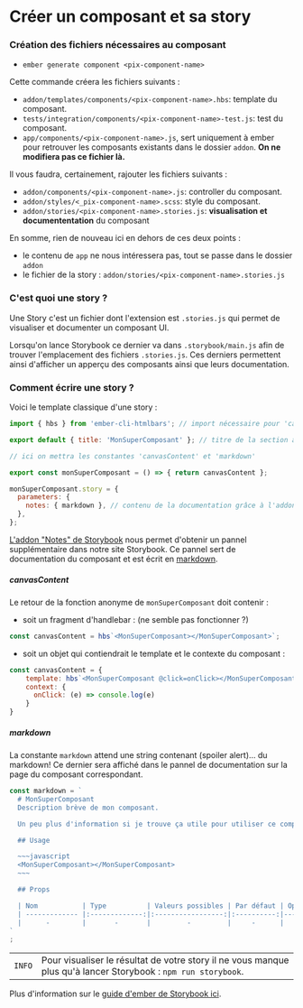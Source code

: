 Créer un composant et sa story
==============================================================================

### Création des fichiers nécessaires au composant
* `ember generate component <pix-component-name>`

Cette commande créera les fichiers suivants : 
* `addon/templates/components/<pix-component-name>.hbs`: template du composant.
* `tests/integration/components/<pix-component-name>-test.js`: test du composant.
* `app/components/<pix-component-name>.js`, sert uniquement à ember pour retrouver les composants existants dans le dossier `addon`. **On ne modifiera pas ce fichier là.**

Il vous faudra, certainement, rajouter les fichiers suivants : 
* `addon/components/<pix-component-name>.js`: controller du composant.
* `addon/styles/<_pix-component-name>.scss`: style du composant.
* `addon/stories/<pix-component-name>.stories.js`: **visualisation et documententation** du composant

En somme, rien de nouveau ici en dehors de ces deux points : 
- le contenu de `app` ne nous intéressera pas, tout se passe dans le dossier `addon`
- le fichier de la story : `addon/stories/<pix-component-name>.stories.js`

### C'est quoi une story ?
Une Story c'est un fichier dont l'extension est `.stories.js` qui permet de visualiser et documenter un composant UI.

Lorsqu'on lance Storybook ce dernier va dans `.storybook/main.js` afin de trouver l'emplacement des fichiers `.stories.js`. Ces derniers permettent ainsi d'afficher un apperçu des composants ainsi que leurs documentation. 


### Comment écrire une story ?

Voici le template classique d'une story : 

~~~javascript
import { hbs } from 'ember-cli-htmlbars'; // import nécessaire pour 'canvasContent'

export default { title: 'MonSuperComposant' }; // titre de la section affiché dans le menu de storybook

// ici on mettra les constantes 'canvasContent' et 'markdown'

export const monSuperComposant = () => { return canvasContent };

monSuperComposant.story = {
  parameters: {
    notes: { markdown }, // contenu de la documentation grâce à l'addon Notes
  },
};
~~~

[L'addon "Notes" de Storybook](https://github.com/storybookjs/storybook/tree/master/addons/notes) nous permet d'obtenir un pannel supplémentaire dans notre site Storybook. Ce pannel sert de documentation du composant et est écrit en [markdown](https://github.com/adam-p/markdown-here/wiki/Markdown-Cheatsheet).

##### canvasContent

Le retour de la fonction anonyme de `monSuperComposant` doit contenir : 
- soit un fragment d'handlebar : (ne semble pas fonctionner ?)
~~~javascript
const canvasContent = hbs`<MonSuperComposant></MonSuperComposant>`;
~~~
- soit un objet qui contiendrait le template et le contexte du composant : 
~~~javascript
const canvasContent = {
    template: hbs`<MonSuperComposant @click=onClick></MonSuperComposant>`,
    context: {
      onClick: (e) => console.log(e)
    }
}
~~~


##### markdown
La constante `markdown` attend une string contenant (spoiler alert)... du markdown! 
Ce dernier sera affiché dans le pannel de documentation sur la page du composant correspondant.

```javascript
const markdown = `
  # MonSuperComposant
  Description brève de mon composant.

  Un peu plus d'information si je trouve ça utile pour utiliser ce composant...

  ## Usage

  ~~~javascript
  <MonSuperComposant></MonSuperComposant>
  ~~~

  ## Props

  | Nom           | Type          | Valeurs possibles | Par défaut | Optionnel |
  | ------------- |:-------------:|:-----------------:|:----------:|----------:|
  |      -        |       -       |         -         |     -      |     -     |
`
;
```

|   |   |
| - |:- |
| `INFO` | Pour visualiser le résultat de votre story il ne vous manque plus qu'à lancer Storybook : `npm run storybook`. | 





Plus d'information sur le [guide d'ember de Storybook ici](https://storybook.js.org/docs/guides/guide-ember/).
